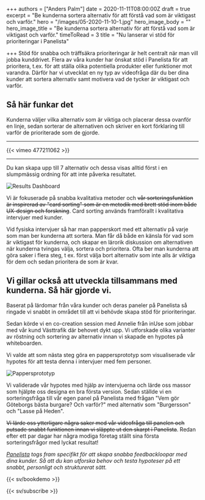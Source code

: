 +++
authors = ["Anders Palm"]
date = 2020-11-11T08:00:00Z
draft = true
excerpt = "Be kunderna sortera alternativ för att förstå vad som är viktigast och varför."
hero = "/images/05-2020-11-10-1.jpg"
hero_image_body = ""
hero_image_title = "Be kunderna sortera alternativ för att förstå vad som är viktigast och varför."
timeToRead = 3
title = "Nu lanserar vi stöd för prioriteringar i Panelista"

+++
Stöd för snabba och träffsäkra prioriteringar är helt centralt när man vill jobba kunddrivet. Flera av våra kunder har önskat stöd i Panelista för att prioritera, t.ex. för att ställa olika potentiella produkter eller funktioner mot varandra. Därför har vi utvecklat en ny typ av videofråga där du ber dina kunder att sortera alternativ samt motivera vad de tycker är viktigast och varför.

## Så här funkar det

Kunderna väljer vilka alternativ som är viktiga och placerar dessa ovanför en linje, sedan sorterar de alternativen och skriver en kort förklaring till varför de prioriterade som de gjorde.

***

{{< vimeo 477211062 >}}

***

Du kan skapa upp till 7 alternativ och dessa visas alltid först i en slumpmässig ordning för att inte påverka resultatet.

<div class="Image__small"> <img src="/images/02-2020-11-10.jpg" alt="Results Dashboard" /> </div>

Vi är fokuserade på snabba kvalitativa metoder och ~~vår sorteringsfunktion är inspirerad av "card sorting" som är en metodik med brett stöd inom både UX-design och forskning~~. Card sorting används framförallt i kvalitativa intervjuer med kunder.

Vid fysiska intervjuer så har man papperskort med ett alternativ på varje som man ber kunderna att sortera. Man får då både en känsla för vad som är viktigast för kunderna, och skapar en lärorik diskussion om alternativen när kunderna tvingas välja, sortera och prioritera. Ofta ber man kunderna att göra saker i flera steg, t ex. först välja bort alternativ som inte alls är viktiga för dem och sedan prioritera de som är kvar.

## Vi gillar också att utveckla tillsammans med kunderna. Så här gjorde vi.

Baserat på lärdomar från våra kunder och deras paneler på Panelista så ringade vi snabbt in området till att vi behövde skapa stöd för prioriteringar.

Sedan körde vi en co-creation session med Annelie från inUse som jobbar med vår kund Västtrafik där behovet dykt upp. Vi utforskade olika varianter av röstning och sortering av alternativ innan vi skapade en hypotes på whiteboarden.

Vi valde att som nästa steg göra en pappersprototyp som visualiserade vår hypotes för att testa denna i intervjuer med fem personer.

<div class="Image__small"> <img src="/images/prototype-image-2020-11-10.jpg" alt="Pappersprototyp" /> </div>

Vi validerade vår hypotes med hjälp av intervjuerna och lärde oss massor som hjälpte oss designa en bra första version. Sedan ställde vi en sorteringsfråga till vår egen panel på Panelista med frågan "Vem gör Göteborgs bästa burgare? Och varför?" med alternativ som "Burgersson" och "Lasse på Heden".

~~Vi lärde oss ytterligare några saker med vår videofråga till panelen och putsade snabbt funktionen innan vi släppte ut den skarpt i Panelista~~. Redan efter ett par dagar har några modiga företag ställt sina första sorteringsfrågor med lyckat resultat!

[_Panelista_](https://panelista.com "Panelista") _togs fram specifikt för att skapa snabba feedbackloopar med dina kunder. Så att du kan utforska behov och testa hypoteser på ett snabbt, personligt och strukturerat sätt._

{{< sv/bookdemo >}}

{{< sv/subscribe >}}